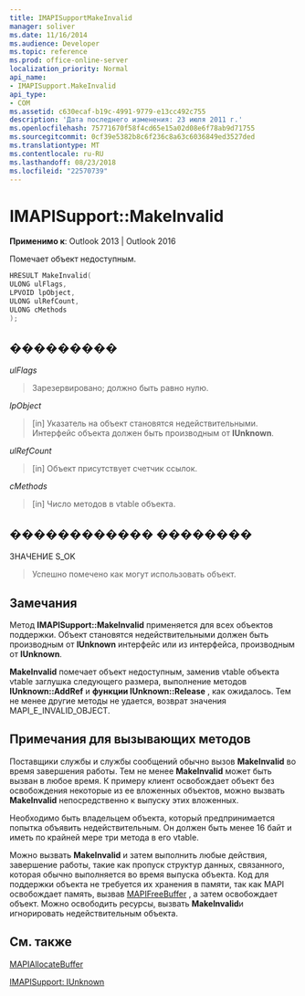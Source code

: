 ```yaml
---
title: IMAPISupportMakeInvalid
manager: soliver
ms.date: 11/16/2014
ms.audience: Developer
ms.topic: reference
ms.prod: office-online-server
localization_priority: Normal
api_name:
- IMAPISupport.MakeInvalid
api_type:
- COM
ms.assetid: c630ecaf-b19c-4991-9779-e13cc492c755
description: 'Дата последнего изменения: 23 июля 2011 г.'
ms.openlocfilehash: 75771670f58f4cd65e15a02d08e6f78ab9d71755
ms.sourcegitcommit: 0cf39e5382b8c6f236c8a63c6036849ed3527ded
ms.translationtype: MT
ms.contentlocale: ru-RU
ms.lasthandoff: 08/23/2018
ms.locfileid: "22570739"
---
```

# <a name="imapisupportmakeinvalid"></a>IMAPISupport::MakeInvalid

  
  
**Применимо к**: Outlook 2013 | Outlook 2016 
  
Помечает объект недоступным.
  
```cpp
HRESULT MakeInvalid(
ULONG ulFlags,
LPVOID lpObject,
ULONG ulRefCount,
ULONG cMethods
);
```

## <a name="parameters"></a>���������

 _ulFlags_
  
> Зарезервировано; должно быть равно нулю.
    
 _lpObject_
  
> [in] Указатель на объект становятся недействительными. Интерфейс объекта должен быть производным от **IUnknown**.
    
 _ulRefCount_
  
> [in] Объект присутствует счетчик ссылок.
    
 _cMethods_
  
> [in] Число методов в vtable объекта.
    
## <a name="return-value"></a>������������ ��������

ЗНАЧЕНИЕ S_OK 
  
> Успешно помечено как могут использовать объект.
    
## <a name="remarks"></a>Замечания

Метод **IMAPISupport::MakeInvalid** применяется для всех объектов поддержки. Объект становятся недействительными должен быть производным от **IUnknown** интерфейс или из интерфейса, производным от **IUnknown**.
  
 **MakeInvalid** помечает объект недоступным, заменив vtable объекта vtable заглушка следующего размера, выполнение методов **IUnknown::AddRef** и **функции IUnknown::Release** , как ожидалось. Тем не менее другие методы не удается, возврат значения MAPI_E_INVALID_OBJECT. 
  
## <a name="notes-to-callers"></a>Примечания для вызывающих методов

Поставщики службы и службы сообщений обычно вызов **MakeInvalid** во время завершения работы. Тем не менее **MakeInvalid** может быть вызван в любое время. К примеру клиент освобождает объект без освобождения некоторые из ее вложенных объектов, можно вызвать **MakeInvalid** непосредственно к выпуску этих вложенных. 
  
Необходимо быть владельцем объекта, который предпринимается попытка объявить недействительным. Он должен быть менее 16 байт и иметь по крайней мере три метода в его vtable. 
  
Можно вызвать **MakeInvalid** и затем выполнить любые действия, завершение работы, такие как пропуск структур данных, связанного, которая обычно выполняется во время выпуска объекта. Код для поддержки объекта не требуется их хранения в памяти, так как MAPI освобождает память, вызвав [MAPIFreeBuffer](mapifreebuffer.md) , а затем освобождает объект. Можно освободить ресурсы, вызвать **MakeInvalid**и игнорировать недействительным объекта. 
  
## <a name="see-also"></a>См. также



[MAPIAllocateBuffer](mapiallocatebuffer.md)
  
[IMAPISupport: IUnknown](imapisupportiunknown.md)

